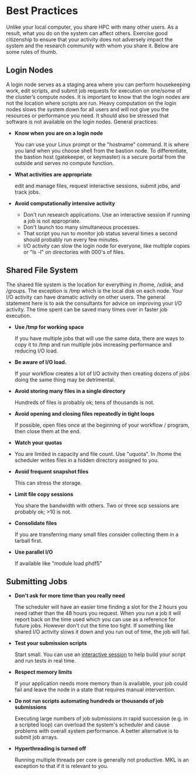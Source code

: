 # Best Practices

Unlike your local computer, you share HPC with many other users. As a result, what you do on the system can affect others. Exercise good citizenship to ensure that your activity does not adversely impact the system and the research community with whom you share it. Below are some rules of thumb. 

## Login Nodes

A login node serves as a staging area where you can perform housekeeping work, edit scripts, and submit job requests for execution on one/some of the cluster’s compute nodes. It is important to know that the login nodes are not the location where scripts are run. Heavy computation on the login nodes slows the system down for all users and will not give you the resources or performance you need. It should also be stressed that software is not available on the login nodes. General practices:

* **Know when you are on a login node**

    You can use your Linux prompt or the "hostname" command. It is where you land when you choose shell from the bastion node. To differentiate, the bastion host (gatekeeper, or keymaster) is a secure portal from the outside and serves no compute function.
    
* **What activities are appropriate**
    
    edit and manage files, request interactive sessions, submit jobs, and track jobs.

* **Avoid computationally intensive activity**

    * Don't run research applications.  Use an interactive session if running a job is not appropriate.
    * Don't launch too many simultaneous processes.  
    * That script you run to monitor job status several times a second should probably run every few minutes.
    * I/O activity can slow the login node for everyone, like multiple copies or "ls -l" on directories with 000's of files.

## Shared File System

The shared file system is the location for everything in /home, /xdisk, and /groups. The exception is /tmp which is the local disk on each node. Your I/O activity can have dramatic activity on other users. The general statement here is to ask the consultants for advice on improving your I/O activity. The time spent can be saved many times over in faster job execution.    
    
* **Use /tmp for working space**

    If you have multiple jobs that will use the same data, there are ways to copy it to /tmp and run multiple jobs increasing performance and reducing I/O load.

* **Be aware of I/O load.**
    
     If your workflow creates a lot of I/O activity then creating dozens of jobs doing the same thing may be detrimental.

* **Avoid storing many files in a single directory**

    Hundreds of files is probably ok; tens of thousands is not.    

* **Avoid opening and closing files repeatedly in tight loops**

     If possible, open files once at the beginning of your workflow / program, then close them at the end.
     
* **Watch your quotas**
* 
    You are limited in capacity and file count. Use "uquota". In /home the scheduler writes files in a hidden directory assigned to you.

* **Avoid frequent snapshot files**
    
    This can stress the storage.

* **Limit file copy sessions**

    You share the bandwidth with others.  Two or three scp sessions are probably ok; >10 is not.
    
* **Consolidate files**

    If you are transferring many small files consider collecting them in a tarball first.

* **Use parallel I/O**

    If available like "module load phdf5"
    

## Submitting Jobs

* **Don't ask for more time than you really need**

    The scheduler will have an easier time finding a slot for the 2 hours you need rather than the 48 hours you request.  When you run a job it will report back on the time used which you can use as a reference for future jobs. However don't cut the time too tight.  If something like shared I/O activity slows it down and you run out of time, the job will fail.
    
* **Test your submission scripts**

    Start small. You can use an [interactive session](running_jobs/interactive_jobs/) to help build your script and run tests in real time.
    
* **Respect memory limits**

    If your application needs more memory than is available, your job could fail and leave the node in a state that requires manual intervention.

* **Do not run scripts automating hundreds or thousands of job submissions**

    Executing large numbers of job submissions in rapid succession (e.g. in a scripted loop) can overload the system's scheduler and cause problems with overall system performance. A better alternative is to submit job arrays.

* **Hyperthreading is turned off**

    Running multiple threads per core is generally not productive.  MKL is an exception to that if it is relevant to you.
